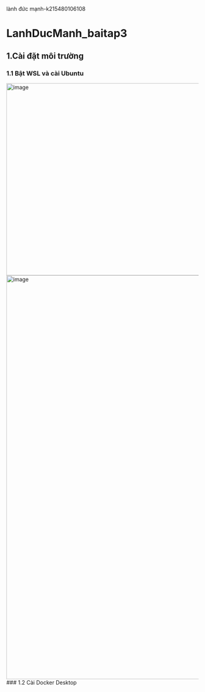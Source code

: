 lành đức mạnh-k215480106108
# LanhDucManh_baitap3
## 1.Cài đặt môi trường 
### 1.1 Bật WSL và cài Ubuntu 
<img width="949" height="504" alt="image" src="https://github.com/user-attachments/assets/3870e90a-560d-4971-a6eb-d481c070388c" /> 
<img width="1582" height="1060" alt="image" src="https://github.com/user-attachments/assets/de0dae13-6476-47d0-bfd1-b572c925c0d3" /> 
### 1.2 Cài Docker Desktop


